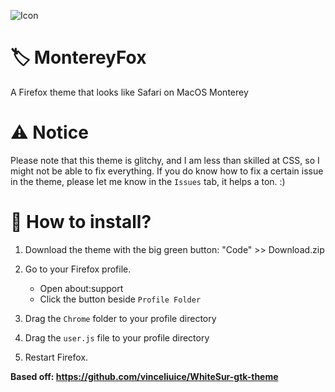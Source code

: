 ![Icon](https://github.com/ItsFoxDev/repos/raw/main/MontereyFox/rsz_firefox-monterey.png)
# 🏷️ MontereyFox
A Firefox theme that looks like Safari on MacOS Monterey

# ⚠️ Notice
Please note that this theme is glitchy, and I am less than skilled at CSS, so I might not be able to fix everything. If you do know how to fix a certain issue in the theme, please let me know in the `Issues` tab, it helps a ton. :)

# 📲 How to install?
1. Download the theme with the big green button: "Code" >> Download.zip
2. Go to your Firefox profile.

	+ Open about:support
	+ Click the button beside `Profile Folder`

3. Drag the `Chrome` folder to your profile directory
4. Drag the `user.js` file to your profile directory
5. Restart Firefox.

**Based off: https://github.com/vinceliuice/WhiteSur-gtk-theme**
